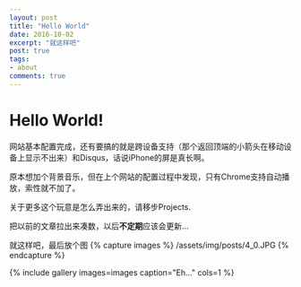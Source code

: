 ```yaml
---
layout: post
title: "Hello World"
date: 2016-10-02
excerpt: "就这样吧"
post: true
tags: 
- about
comments: true
---
```


# Hello World!

网站基本配置完成，还有要搞的就是跨设备支持（那个返回顶端的小箭头在移动设备上显示不出来）和Disqus，话说iPhone的屏是真长啊。

原本想加个背景音乐，但在上个网站的配置过程中发现，只有Chrome支持自动播放，索性就不加了。

关于更多这个玩意是怎么弄出来的，请移步Projects.

把以前的文章拉出来凑数，以后<b>不定期</b>应该会更新...

就这样吧，最后放个图
{% capture images %}
/assets/img/posts/4_0.JPG
{% endcapture %}

{% include gallery images=images caption="Eh..." cols=1 %}

